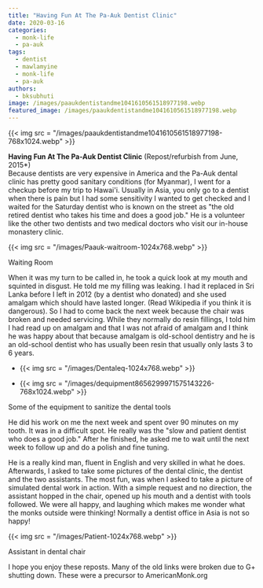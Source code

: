 ```yaml
---
title: "Having Fun At The Pa-Auk Dentist Clinic"
date: 2020-03-16
categories: 
  - monk-life
  - pa-auk
tags: 
  - dentist
  - mawlamyine
  - monk-life
  - pa-auk
authors: 
  - bksubhuti
image: /images/paaukdentistandme1041610561518977198.webp
featured_image: /images/paaukdentistandme1041610561518977198.webp
---
```


{{< img src = "/images/paaukdentistandme1041610561518977198-768x1024.webp" >}}

**Having Fun At The Pa-Auk Dentist Clinic** (Repost/refurbish from June, 2015\*)  
Because dentists are very expensive in America and the Pa-Auk dental clinic has pretty good sanitary conditions (for Myanmar), I went for a checkup before my trip to Hawai'i. Usually in Asia, you only go to a dentist when there is pain but I had some sensitivity I wanted to get checked and I waited for the Saturday dentist who is known on the street as "the old retired dentist who takes his time and does a good job." He is a volunteer like the other two dentists and two medical doctors who visit our in-house monastery clinic.

{{< img src = "/images/Paauk-waitroom-1024x768.webp" >}}

Waiting Room

When it was my turn to be called in, he took a quick look at my mouth and squinted in disgust. He told me my filling was leaking. I had it replaced in Sri Lanka before I left in 2012 (by a dentist who donated) and she used amalgam which should have lasted longer. (Read Wikipedia if you think it is dangerous). So I had to come back the next week because the chair was broken and needed servicing. While they normally do resin fillings, I told him I had read up on amalgam and that I was not afraid of amalgam and I think he was happy about that because amalgam is old-school dentistry and he is an old-school dentist who has usually been resin that usually only lasts 3 to 6 years.

- {{< img src = "/images/Dentaleq-1024x768.webp" >}}
    
- {{< img src = "/images/dequipment8656299971575143226-768x1024.webp" >}}
    

Some of the equipment to sanitize the dental tools

He did his work on me the next week and spent over 90 minutes on my tooth. It was in a difficult spot. He really was the "slow and patient dentist who does a good job." After he finished, he asked me to wait until the next week to follow up and do a polish and fine tuning.

He is a really kind man, fluent in English and very skilled in what he does. Afterwards, I asked to take some pictures of the dental clinic, the dentist and the two assistants. The most fun, was when I asked to take a picture of simulated dental work in action. With a simple request and no direction, the assistant hopped in the chair, opened up his mouth and a dentist with tools followed. We were all happy, and laughing which makes me wonder what the monks outside were thinking! Normally a dentist office in Asia is not so happy!

{{< img src = "/images/Patient-1024x768.webp" >}}

Assistant in dental chair

I hope you enjoy these reposts. Many of the old links were broken due to G+ shutting down. These were a precursor to AmericanMonk.org
